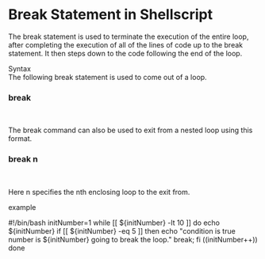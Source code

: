 <h1>Break Statement in Shellscript
</h1>

<p>
The break statement is used to terminate the execution of the entire loop, after completing the execution of all of the lines of code up to the break statement. It then steps down to the code following the end of the loop.<br>

Syntax<br>
The following break statement is used to come out of a loop.<br>

<h3>break</h3><br>

The break command can also be used to exit from a nested loop using this format.<br>
<h3>
break n</h3><br>

Here n specifies the nth enclosing loop to the exit from.<br>


example<br>

#!/bin/bash
initNumber=1
while [[ ${initNumber} -lt 10 ]]
do
    echo ${initNumber}
    if [[ ${initNumber} -eq 5 ]]
    then
      echo "condition is true number is ${initNumber} going to break the loop."
      break;
    fi
    ((initNumber++))
done

</p>